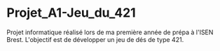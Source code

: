 # Projet_A1-Jeu_du_421
Projet informatique réalisé lors de ma première année de prépa à l'ISEN Brest. L'objectif est de développer un jeu de dés de type 421.
